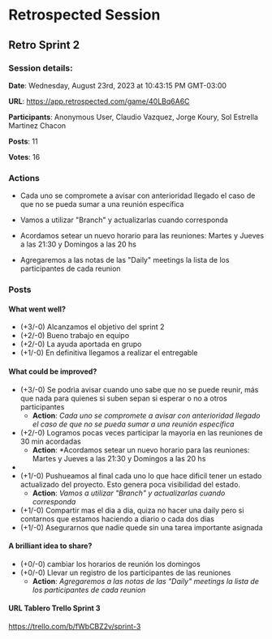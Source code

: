 
# Retrospected Session

## Retro Sprint 2

### Session details:

**Date**: Wednesday, August 23rd, 2023 at 10:43:15 PM GMT-03:00

**URL**: https://app.retrospected.com/game/40LBq6A6C

**Participants**: Anonymous User, Claudio Vazquez, Jorge Koury, Sol Estrella Martinez Chacon

**Posts**: 11

**Votes**: 16

### Actions

- Cada uno se compromete a avisar con anterioridad llegado el caso de que no se pueda sumar a una reunión específica
- Vamos a utilizar "Branch" y actualizarlas cuando corresponda
- Acordamos setear un nuevo horario para las reuniones: Martes y Jueves a las 21:30 y Domingos a las 20 hs  

- Agregaremos a las notas de las "Daily" meetings la lista de los participantes de cada reunion

### Posts

  
#### What went well?

* (+3/-0) Alcanzamos el objetivo del sprint 2
* (+2/-0) Bueno trabajo en equipo
* (+2/-0) La ayuda aportada en grupo
* (+1/-0) En definitiva llegamos a realizar el entregable

  
#### What could be improved?

* (+3/-0) Se podrìa avisar cuando uno sabe que no se puede reunir, más que nada para quienes si suben sepan si esperar o no a otros participantes
  * **Action**: *Cada uno se compromete a avisar con anterioridad llegado el caso de que no se pueda sumar a una reunión específica*
* (+2/-0) Logramos pocas veces participar la mayoria en las reuniones de 30 min acordadas
  * **Action**: *Acordamos setear un nuevo horario para las reuniones: Martes y Jueves a las 21:30 y Domingos a las 20 hs  
*
* (+1/-0) Pushueamos al final cada uno lo que hace dificil tener un estado actualizado del proyecto. Esto genera poca visibilidad del estado.
  * **Action**: *Vamos a utilizar "Branch" y actualizarlas cuando corresponda*
* (+1/-0) Compartir mas el dia a dia, quiza no hacer una daily pero si contarnos que estamos haciendo a diario o cada dos dias
* (+1/-0) Asegurarnos que nadie quede sin una tarea importante asignada

  
#### A brilliant idea to share?

* (+0/-0) cambiar los horarios de reunión los domingos
* (+0/-0) Llevar un registro de los participantes de las reuniones
  * **Action**: *Agregaremos a las notas de las "Daily" meetings la lista de los participantes de cada reunion*
 
#### URL Tablero Trello Sprint 3
https://trello.com/b/fWbCBZ2v/sprint-3
